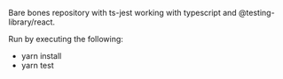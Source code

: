 Bare bones repository with ts-jest working with typescript and @testing-library/react.

Run by executing the following:

* yarn install
* yarn test
